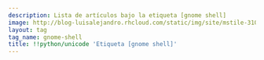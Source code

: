 ```yaml
---
description: Lista de artículos bajo la etiqueta [gnome shell]
image: http://blog-luisalejandro.rhcloud.com/static/img/site/mstile-310x310.png
layout: tag
tag_name: gnome-shell
title: !!python/unicode 'Etiqueta [gnome shell]'
---
```


